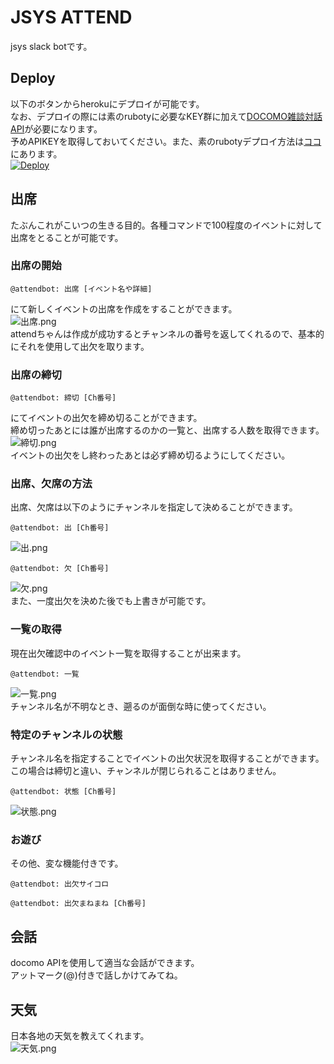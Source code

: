 # JSYS ATTEND
jsys slack botです。

## Deploy
以下のボタンからherokuにデプロイが可能です。  
なお、デプロイの際には素のrubotyに必要なKEY群に加えて[DOCOMO雑談対話API](https://dev.smt.docomo.ne.jp/?p=docs.api.page&api_name=dialogue&p_name=api_reference)が必要になります。  
予めAPIKEYを取得しておいてください。また、素のrubotyデプロイ方法は[ココ](https://github.com/r7kamura/ruboty-template)にあります。  
[![Deploy](https://www.herokucdn.com/deploy/button.png)](https://heroku.com/deploy)

## 出席
たぶんこれがこいつの生きる目的。各種コマンドで100程度のイベントに対して出席をとることが可能です。


### 出席の開始
```
@attendbot: 出席 [イベント名や詳細]
```
にて新しくイベントの出席を作成をすることができます。  
![出席.png](https://raw.github.com/wiki/everysick/jsys-attend/images/attend-1.png)  
attendちゃんは作成が成功するとチャンネルの番号を返してくれるので、基本的にそれを使用して出欠を取ります。  


### 出席の締切
```
@attendbot: 締切 [Ch番号]
```
にてイベントの出欠を締め切ることができます。  
締め切ったあとには誰が出席するのかの一覧と、出席する人数を取得できます。  
![締切.png](https://raw.github.com/wiki/everysick/jsys-attend/images/attend-2.png)  
イベントの出欠をし終わったあとは必ず締め切るようにしてください。  


### 出席、欠席の方法
出席、欠席は以下のようにチャンネルを指定して決めることができます。  
```
@attendbot: 出 [Ch番号]
```
![出.png](https://raw.github.com/wiki/everysick/jsys-attend/images/attend-3.png)  

```
@attendbot: 欠 [Ch番号]
```
![欠.png](https://raw.github.com/wiki/everysick/jsys-attend/images/attend-4.png)  
また、一度出欠を決めた後でも上書きが可能です。  


### 一覧の取得
現在出欠確認中のイベント一覧を取得することが出来ます。  
```
@attendbot: 一覧
```
![一覧.png](https://raw.github.com/wiki/everysick/jsys-attend/images/attend-5.png)  
チャンネル名が不明なとき、遡るのが面倒な時に使ってください。  


### 特定のチャンネルの状態
チャンネル名を指定することでイベントの出欠状況を取得することができます。  
この場合は締切と違い、チャンネルが閉じられることはありません。  
```
@attendbot: 状態 [Ch番号]
```
![状態.png](https://raw.github.com/wiki/everysick/jsys-attend/images/attend-6.png)  


### お遊び
その他、変な機能付きです。  
```
@attendbot: 出欠サイコロ
```
```
@attendbot: 出欠まねまね [Ch番号]
```


## 会話
docomo APIを使用して適当な会話ができます。  
アットマーク(@)付きで話しかけてみてね。  


## 天気
日本各地の天気を教えてくれます。  
![天気.png](https://raw.github.com/wiki/everysick/jsys-attend/images/attend-7.png)  
